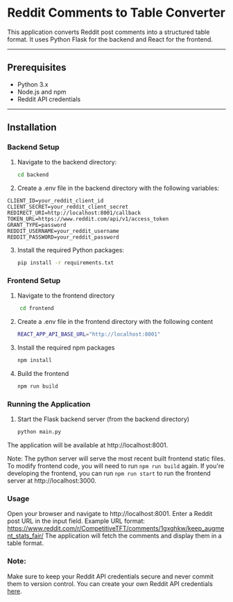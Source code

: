 # Reddit Comments to Table Converter

This application converts Reddit post comments into a structured table format. It uses Python Flask for the backend and React for the frontend.

---

## Prerequisites

- Python 3.x
- Node.js and npm
- Reddit API credentials

---

## Installation

### Backend Setup

1. Navigate to the backend directory:
   ```bash
   cd backend
   ```
2. Create a .env file in the backend directory with the following variables:
```
CLIENT_ID=your_reddit_client_id
CLIENT_SECRET=your_reddit_client_secret
REDIRECT_URI=http://localhost:8001/callback
TOKEN_URL=https://www.reddit.com/api/v1/access_token
GRANT_TYPE=password
REDDIT_USERNAME=your_reddit_username
REDDIT_PASSWORD=your_reddit_password
```
3. Install the required Python packages:
   ```bash
   pip install -r requirements.txt
   ```
### Frontend Setup
1. Navigate to the frontend directory
```bash
    cd frontend
```
2. Create a .env file in the frontend directory with the following content
   ```bash
   REACT_APP_API_BASE_URL="http://localhost:8001"
   ```
3. Install the required npm packages
   ```bash
   npm install
   ```  
4. Build the frontend
   ```bash
   npm run build
   ```

### Running the Application
1. Start the Flask backend server (from the backend directory)
   ```bash
   python main.py
   ```

The application will be available at http://localhost:8001.

Note: The python server will serve the most recent built frontend static files. To modify frontend code, you will need to run `npm run build` again. If you're developing the frontend, you can run `npm run start` to run the frontend server at http://localhost:3000.

### Usage
Open your browser and navigate to http://localhost:8001.
Enter a Reddit post URL in the input field.
Example URL format: https://www.reddit.com/r/CompetitiveTFT/comments/1gxghkw/keep_augment_stats_fair/
The application will fetch the comments and display them in a table format.

### Note:
Make sure to keep your Reddit API credentials secure and never commit them to version control.
You can create your own Reddit API credentials [here](https://www.reddit.com/prefs/apps).
